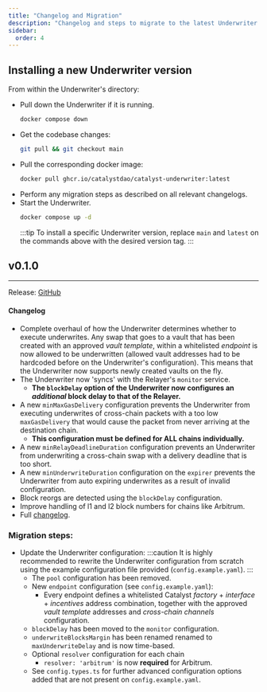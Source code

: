 ```yaml
---
title: "Changelog and Migration"
description: "Changelog and steps to migrate to the latest Underwriter version."
sidebar:
  order: 4
---
```


## Installing a new Underwriter version
From within the Underwriter's directory:
- Pull down the Underwriter if it is running.
    ```bash
    docker compose down
    ```
- Get the codebase changes:
    ```bash
    git pull && git checkout main
    ```
- Pull the corresponding docker image:
    ```bash
    docker pull ghcr.io/catalystdao/catalyst-underwriter:latest
    ```
- Perform any migration steps as described on all relevant changelogs.
- Start the Underwriter.
    ```bash
    docker compose up -d
    ```
  :::tip
  To install a specific Underwriter version, replace `main` and `latest` on the commands above with the desired version tag.
  :::

## v0.1.0
---
Release: [GitHub](https://github.com/catalystdao/catalyst-underwriter/releases/tag/v0.1.0)
#### Changelog
- Complete overhaul of how the Underwriter determines whether to execute underwrites. Any swap that goes to a vault that has been created with an approved *vault template*, within a whitelisted *endpoint* is now allowed to be underwritten (allowed vault addresses had to be hardcoded before on the Underwriter's configuration). This means that the Underwriter now supports newly created vaults on the fly.
- The Underwriter now 'syncs' with the Relayer's `monitor` service.
  - **The `blockDelay` option of the Underwriter now configures an *additional* block delay to that of the Relayer.**
- A new `minMaxGasDelivery` configuration prevents the Underwriter from executing underwrites of cross-chain packets with a too low `maxGasDelivery` that would cause the packet from never arriving at the destination chain.
  - **This configuration must be defined for ALL chains individually.**
- A new `minRelayDeadlineDuration` configuration prevents an Underwriter from underwriting a cross-chain swap with a delivery deadline that is too short.
- A new `minUnderwriteDuration` configuration on the `expirer` prevents the Underwriter from auto expiring underwrites as a result of invalid configuration.
- Block reorgs are detected using the `blockDelay` configuration.
- Improve handling of l1 and l2 block numbers for chains like Arbitrum.
- Full [changelog](https://github.com/catalystdao/catalyst-underwriter/commit/03ba7a539f22cb78439ae2d9889bd705852fa454).

### Migration steps:
- Update the Underwriter configuration:
    :::caution
    It is highly recommended to rewrite the Underwriter configuration from scratch using the example configuration file provided (`config.example.yaml`).
    :::
    - The `pool` configuration has been removed.
    - New `endpoint` configuration (see `config.example.yaml`):
      - Every endpoint defines a whitelisted Catalyst *factory* + *interface* + *incentives* address combination, together with the approved *vault template* addresses and *cross-chain channels* configuration.
    - `blockDelay` has been moved to the `monitor` configuration.
    - `underwriteBlocksMargin` has been renamed renamed to `maxUnderwriteDelay` and is now time-based.
    - Optional `resolver` configuration for each chain
      - `resolver: 'arbitrum'` is now **required** for Arbitrum.
    - See `config.types.ts` for further advanced configuration options added that are not present on `config.example.yaml`.
